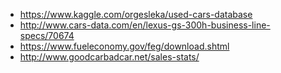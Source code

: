 - https://www.kaggle.com/orgesleka/used-cars-database
- http://www.cars-data.com/en/lexus-gs-300h-business-line-specs/70674
- https://www.fueleconomy.gov/feg/download.shtml
- http://www.goodcarbadcar.net/sales-stats/